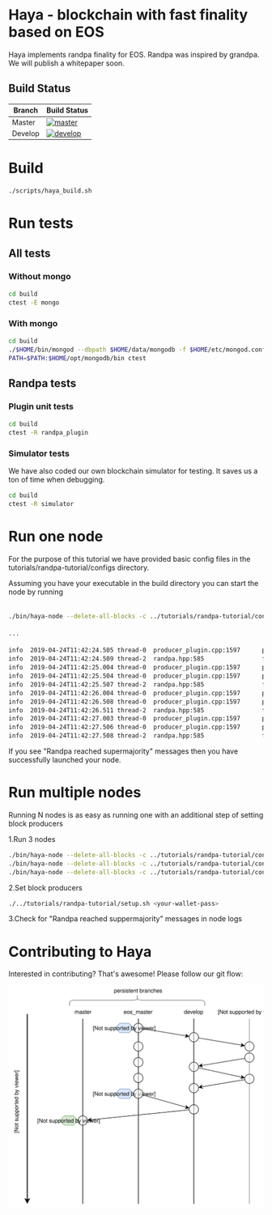 # Haya - blockchain with fast finality based on EOS

Haya implements randpa finality for EOS. Randpa was inspired by grandpa.
We will publish a whitepaper soon.

## Build Status

Branch|Build Status
---|---
Master|[![master](https://travis-ci.org/mixbytes/haya.svg?branch=master)](https://travis-ci.org/mixbytes/haya)
Develop|[![develop](https://travis-ci.org/mixbytes/haya.svg?branch=develop)](https://travis-ci.org/mixbytes/haya)

# Build

```bash
./scripts/haya_build.sh
```

# Run tests
## All tests
### Without mongo
```bash
cd build
ctest -E mongo
```

### With mongo
```bash
cd build
./$HOME/bin/mongod --dbpath $HOME/data/mongodb -f $HOME/etc/mongod.conf --logpath $HOME/var/log/mongodb/mongod.log &
PATH=$PATH:$HOME/opt/mongodb/bin ctest
```

## Randpa tests
### Plugin unit tests
```bash
cd build
ctest -R randpa_plugin
```

### Simulator tests
We have also coded our own blockchain simulator for testing. It
saves us a ton of time when debugging.

```bash
cd build
ctest -R simulator
```

# Run one node

For the purpose of this tutorial we have provided basic config files in the tutorials/randpa-tutorial/configs
directory.

Assuming you have your executable in the build directory you can start the node
by running

```bash

./bin/haya-node --delete-all-blocks -c ../tutorials/randpa-tutorial/configs/config0.ini

...

info  2019-04-24T11:42:24.505 thread-0  producer_plugin.cpp:1597      produce_block        ] Produced block 00000002c38eb2c3... #2 @ 2019-04-24T11:42:24.500 signed by eosio [trxs: 0, lib: 0, confirmed: 0]
info  2019-04-24T11:42:24.509 thread-2  randpa.hpp:585                finish_round         ] Randpa round reached supermajority, round num: 0, best block id: 00000002c38eb2c3cbebceb88129aa6d189c33d1449bb0397e0340cccc81840d, best block num: 2
info  2019-04-24T11:42:25.004 thread-0  producer_plugin.cpp:1597      produce_block        ] Produced block 000000039de520a9... #3 @ 2019-04-24T11:42:25.000 signed by eosio [trxs: 0, lib: 2, confirmed: 0]
info  2019-04-24T11:42:25.504 thread-0  producer_plugin.cpp:1597      produce_block        ] Produced block 000000043a87c431... #4 @ 2019-04-24T11:42:25.500 signed by eosio [trxs: 0, lib: 3, confirmed: 0]
info  2019-04-24T11:42:25.507 thread-2  randpa.hpp:585                finish_round         ] Randpa round reached supermajority, round num: 1, best block id: 000000039de520a9a62390ed3abc545ef3ae80428513fc35ba515edba09acd1c, best block num: 3
info  2019-04-24T11:42:26.004 thread-0  producer_plugin.cpp:1597      produce_block        ] Produced block 0000000590e6067f... #5 @ 2019-04-24T11:42:26.000 signed by eosio [trxs: 0, lib: 4, confirmed: 0]
info  2019-04-24T11:42:26.508 thread-0  producer_plugin.cpp:1597      produce_block        ] Produced block 00000006510daf43... #6 @ 2019-04-24T11:42:26.500 signed by eosio [trxs: 0, lib: 5, confirmed: 0]
info  2019-04-24T11:42:26.511 thread-2  randpa.hpp:585                finish_round         ] Randpa round reached supermajority, round num: 2, best block id: 0000000590e6067f9390cfe2e643de0ffc6dc5094ab750bd5bf1f3b159e62595, best block num: 5
info  2019-04-24T11:42:27.003 thread-0  producer_plugin.cpp:1597      produce_block        ] Produced block 00000007b7dbaaf8... #7 @ 2019-04-24T11:42:27.000 signed by eosio [trxs: 0, lib: 6, confirmed: 0]
info  2019-04-24T11:42:27.506 thread-0  producer_plugin.cpp:1597      produce_block        ] Produced block 00000008e2d399a5... #8 @ 2019-04-24T11:42:27.500 signed by eosio [trxs: 0, lib: 7, confirmed: 0]
info  2019-04-24T11:42:27.508 thread-2  randpa.hpp:585                finish_round         ] Randpa round reached supermajority, round num: 3, best block id: 00000007b7dbaaf833cfa95495192a2dd117fb81428c9ba6e25f141a0cd37e19, best block num: 7
```
If you see "Randpa reached supermajority" messages then you have successfully launched your node.

# Run multiple nodes

Running N nodes is as easy as running one with an additional step
of setting block producers

1.Run 3 nodes

```bash
./bin/haya-node --delete-all-blocks -c ../tutorials/randpa-tutorial/config0.ini
./bin/haya-node --delete-all-blocks -c ../tutorials/randpa-tutorial/config1.ini
./bin/haya-node --delete-all-blocks -c ../tutorials/randpa-tutorial/config2.ini
```

2.Set block producers
```bash
./../tutorials/randpa-tutorial/setup.sh <your-wallet-pass>
```

3.Check for "Randpa reached suppermajority" messages in node logs

# Contributing to Haya

Interested in contributing? That's awesome! Please follow our git flow:

![Alt text](images/flow.svg)
